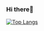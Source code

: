 ### Hi there👋
[![Top Langs](https://github-readme-stats.vercel.app/api/top-langs/?username=georgianapetricele&layout=donut&theme=cobalt)](https://github.com/georgianapetricele/github-readme-stats)
